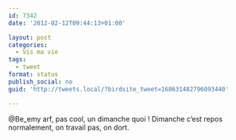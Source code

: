 ```yaml
---
id: 7342
date: '2012-02-12T09:44:13+01:00'

layout: post
categories:
  - Vis ma vie
tags:
  - tweet
format: status
publish_social: no
guid: 'http://tweets.local/?birdsite_tweet=168631482796093440'

---
```


@Be\_emy arf, pas cool, un dimanche quoi ! Dimanche c’est repos normalement, on travail pas, on dort.